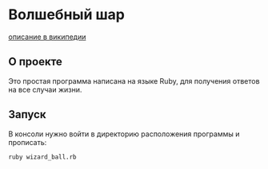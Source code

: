 # Волшебный шар
[описание в википедии](https://ru.wikipedia.org/wiki/Magic_8_ball)

## О проекте
Это простая программа написана на языке Ruby, для получения ответов на все случаи жизни.

## Запуск
В консоли нужно войти в директорию расположения программы и прописать:
```
ruby wizard_ball.rb
```
